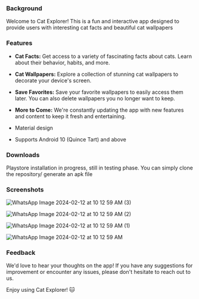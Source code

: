 ### Background

Welcome to Cat Explorer! This is a fun and interactive app designed to provide users with interesting cat facts and beautiful cat wallpapers



### Features
*  **Cat Facts:** Get access to a variety of fascinating facts about cats. Learn about their behavior, habits, and more. <br /> 
 
* **Cat Wallpapers:** Explore a collection of stunning cat wallpapers to decorate your device's screen. <br />
 
* **Save Favorites:** Save your favorite wallpapers to easily access them later. You can also delete wallpapers you no longer want to keep. <br /> 
 
* **More to Come:** We're constantly updating the app with new features and content to keep it fresh and entertaining. <br /> 
 
* Material design <br />
 
* Supports Android 10 (Quince Tart) and above <br />



### Downloads
 Playstore installation in progress, still in testing phase.
 You can simply clone the repository/ generate an apk file



### Screenshots
![WhatsApp Image 2024-02-12 at 10 12 59 AM (3)](https://github.com/erinfolami/Cat-Explorer/assets/50245033/35250663-7ccf-4ace-b1b5-ee3eb3a76ce2=250x)

![WhatsApp Image 2024-02-12 at 10 12 59 AM (2)](https://github.com/erinfolami/Cat-Explorer/assets/50245033/12ef1cd8-4dcb-4c2f-b7ed-be984c4f59b0)

![WhatsApp Image 2024-02-12 at 10 12 59 AM (1)](https://github.com/erinfolami/Cat-Explorer/assets/50245033/a069237a-e86d-4506-aacf-dd370f0882ec)


![WhatsApp Image 2024-02-12 at 10 12 59 AM](https://github.com/erinfolami/Cat-Explorer/assets/50245033/05cdd656-8c2a-4a5e-9c9c-3a53576751e0)




### Feedback
We'd love to hear your thoughts on the app! If you have any suggestions for improvement or encounter any issues, please don't hesitate to reach out to us.

Enjoy using Cat Explorer! 🐱


 
